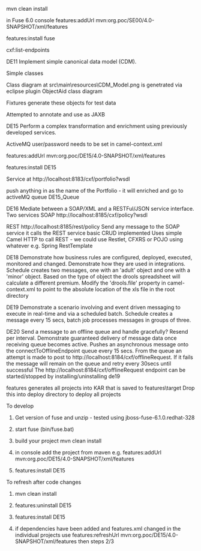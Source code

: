mvn clean install

in Fuse 6.0 console 
features:addUrl mvn:org.poc/SE00/4.0-SNAPSHOT/xml/features

features:install fuse

cxf:list-endpoints


DE11 Implement simple canonical data model (CDM).

Simple classes

Class diagram at src\main\resources\CDM_Model.png is genetrated via eclipse plugin ObjectAid class diagram

Fixtures generate these objects for test data

Attempted to annotate and use as JAXB



DE15 Perform a complex transformation and enrichment using previously developed services.

ActiveMQ user/password needs to be set in camel-context.xml

features:addUrl mvn:org.poc/DE15/4.0-SNAPSHOT/xml/features

features:install DE15

Service at http://localhost:8183/cxf/portfolio?wsdl

push anything in as the name of the Portfolio - it will enriched and go to activeMQ queue DE15_Queue


DE16 Mediate between a SOAP/XML and a RESTFul/JSON service interface. 
Two services
SOAP
http://localhost:8185/cxf/policy?wsdl

REST
http://localhost:8185/rest/policy
Send any message to the SOAP service it calls the REST service basic CRUD implemented
Uses simple Camel HTTP to call REST - we could use Restlet, CFXRS or POJO using whatever e.g. Spring RestTemplate

DE18 Demonstrate how business rules are configured, deployed, executed, monitored and changed. Demonstrate how they are used in integrations.
Schedule creates two messages, one with an 'adult' object and one with a 'minor' object.  Based on the
type of object the drools spreadsheet will calculate a different premium.
Modify the 'drools.file' property in camel-context.xml to point to the absolute location of the xls file in the root directory

DE19 Demonstrate a scenario involving and event driven messaging to execute in real-time and via a scheduled batch.
Schedule creates a message every 15 secs, batch job processes messages in groups of three.

DE20 Send a message to an offline queue and handle gracefully? Resend per interval. Demonstrate guaranteed delivery of message data once receiving queue becomes active.
Pushes an asynchronous message onto the connectToOfflineEndpoint queue every 15 secs.
From the queue an attempt is made to post to http://localhost:8184/cxf/offlineRequest.
If it fails the message will remain on the queue and retry every 30secs until successful
The http://localhost:8184/cxf/offlineRequest endpoint can be started/stopped by installing/uninstalling de19

features
generates all projects into KAR that is saved to features\target
Drop this into deploy directory to deploy all projects



To develop

1) Get version of fuse and unzip - tested using jboss-fuse-6.1.0.redhat-328


2) start fuse (bin/fuse.bat)

3) build your project mvn clean install

4) in console add the project from maven e.g. features:addUrl mvn:org.poc/DE15/4.0-SNAPSHOT/xml/features

5) features:install DE15

To refresh after code changes

1) mvn clean install

2) features:uninstall DE15

3) features:install DE15

4) if dependencies have been added and features.xml changed in the individual projects use features:refreshUrl mvn:org.poc/DE15/4.0-SNAPSHOT/xml/features then steps 2/3
